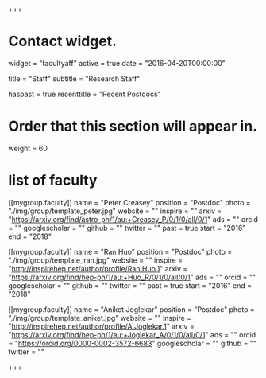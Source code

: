 +++
# Contact widget.
widget = "facultyaff"
active = true
date = "2016-04-20T00:00:00"

title = "Staff"
subtitle = "Research Staff"

haspast = true
recenttitle = "Recent Postdocs"

# Order that this section will appear in.
weight = 60

# list of faculty
[[mygroup.faculty]]
  name = "Peter Creasey"
  position = "Postdoc"
  photo = "./img/group/template_peter.jpg"
  website = ""
  inspire = ""
  arxiv = "https://arxiv.org/find/astro-ph/1/au:+Creasey_P/0/1/0/all/0/1"
  ads = ""
  orcid = ""
  googlescholar = ""
  github = ""
  twitter = ""
  past = true
  start = "2016"
  end = "2018"

[[mygroup.faculty]]
  name = "Ran Huo"
  position = "Postdoc"
  photo = "./img/group/template_ran.jpg"
  website = ""
  inspire = "http://inspirehep.net/author/profile/Ran.Huo.1"
  arxiv = "https://arxiv.org/find/hep-ph/1/au:+Huo_R/0/1/0/all/0/1"
  ads = ""
  orcid = ""
  googlescholar = ""
  github = ""
  twitter = ""
  past = true
  start = "2016"
  end = "2018"

[[mygroup.faculty]]
  name = "Aniket Joglekar"
  position = "Postdoc"
  photo = "./img/group/template_aniket.jpg"
  website = ""
  inspire = "http://inspirehep.net/author/profile/A.Joglekar.1"
  arxiv = "https://arxiv.org/find/hep-ph/1/au:+Joglekar_A/0/1/0/all/0/1"
  ads = ""
  orcid = "https://orcid.org/0000-0002-3572-6683"
  googlescholar = ""
  github = ""
  twitter = ""



+++
